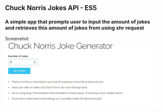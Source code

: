 ## Chuck Norris Jokes API - ES5
### A simple app that prompts user to input the amount of jokes and retrieves this amount of jokes from using xhr request

Screenshot: 
![screenshot pic](Screenshot.JPG "Chuck Norris Jokes API")
